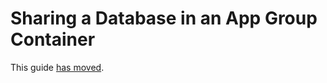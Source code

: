 Sharing a Database in an App Group Container
============================================

This guide [has moved](https://swiftpackageindex.com/groue/grdb.swift/documentation/grdb/databasesharing).
